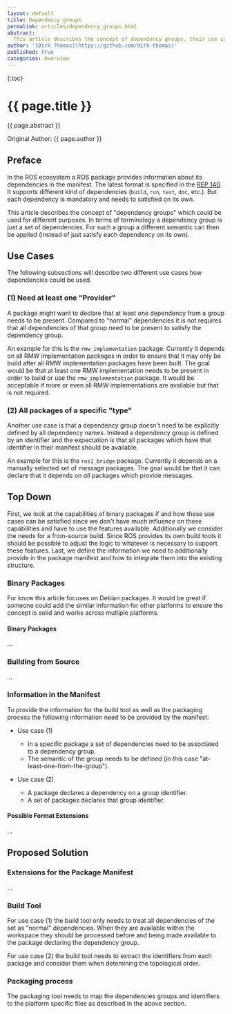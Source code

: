 ```yaml
---
layout: default
title: Dependency groups
permalink: articles/dependency_groups.html
abstract:
  This article describes the concept of dependency groups, their use cases, how they can described in the package manifest, and how they can be mapped into binary packages.
author: '[Dirk Thomas](https://github.com/dirk-thomas)'
published: true
categories: Overview
---
```


{:toc}

# {{ page.title }}

<div class="abstract" markdown="1">
{{ page.abstract }}
</div>

Original Author: {{ page.author }}

## Preface

In the ROS ecosystem a ROS package provides information about its dependencies in the manifest.
The latest format is specified in the [REP 140](http://www.ros.org/reps/rep-0140.html).
It supports different kind of dependencies (`build`, `run`, `test`, `doc`, etc.).
But each dependency is mandatory and needs to satisfied on its own.

This article describes the concept of "dependency groups" which could be used for different purposes.
In terms of terminology a dependency group is just a set of dependencies.
For such a group a different semantic can then be applied (instead of just satisfy each dependency on its own).

## Use Cases

The following subsections will describe two different use cases how dependencies could be used.

### (1) Need at least one "Provider"

A package might want to declare that at least one dependency from a group needs to be present.
Compared to "normal" dependencies it is not requires that all dependencies of that group need to be present to satisfy the dependency group.

An example for this is the `rmw_implementation` package.
Currently it depends on all RMW implementation packages in order to ensure that it may only be build after all RMW implementation packages have been built.
The goal would be that at least one RMW implementation needs to be present in order to build or use the `rmw_implementation` package.
It would be acceptable if more or even all RMW implementations are available but that is not required.

### (2) All packages of a specific "type"

Another use case is that a dependency group doesn't need to be explicitly defined by all dependency names.
Instead a dependency group is defined by an identifier and the expectation is that all packages which have that identifier in their manifest should be available.

An example for this is the `ros1_bridge` package.
Currently it depends on a manually selected set of message packages.
The goal would be that it can declare that it depends on *all* packages which provide messages.

## Top Down

First, we look at the capabilities of binary packages if and how these use cases can be satisfied since we don't have much influence on these capabilities and have to use the features available.
Additionally we consider the needs for a from-source build.
Since ROS provides its own build tools it should be possible to adjust the logic to whatever is necessary to support these features.
Last, we define the information we need to additionally provide in the package manifest and how to integrate them into the existing structure.

### Binary Packages

For know this article focuses on Debian packages.
It would be great if someone could add the similar information for other platforms to ensure the concept is solid and works across mutliple platforms.

#### Binary Packages

...

### Building from Source

...

### Information in the Manifest

To provide the information for the build tool as well as the packaging process the following information need to be provided by the manifest:

* Use case (1)

  * In a specific package a set of dependencies need to be associated to a dependency group.
  * The semantic of the group needs to be defined (in this case "at-least-one-from-the-group").

* Use case (2)

  * A package declares a dependency on a group identifier.
  * A set of packages declares that group identifier.

#### Possible Format Extensions

...

## Proposed Solution

### Extensions for the Package Manifest

...

### Build Tool

For use case (1) the build tool only needs to treat all dependencies of the set as "normal" dependencies.
When they are available within the workspace they should be processed before and being made available to the package declaring the dependency group.

For use case (2) the build tool needs to extract the identifiers from each package and consider them when detemining the topological order.

### Packaging process

The packaging tool needs to map the dependencies groups and identifiers to the platform specific files as described in the above section.
